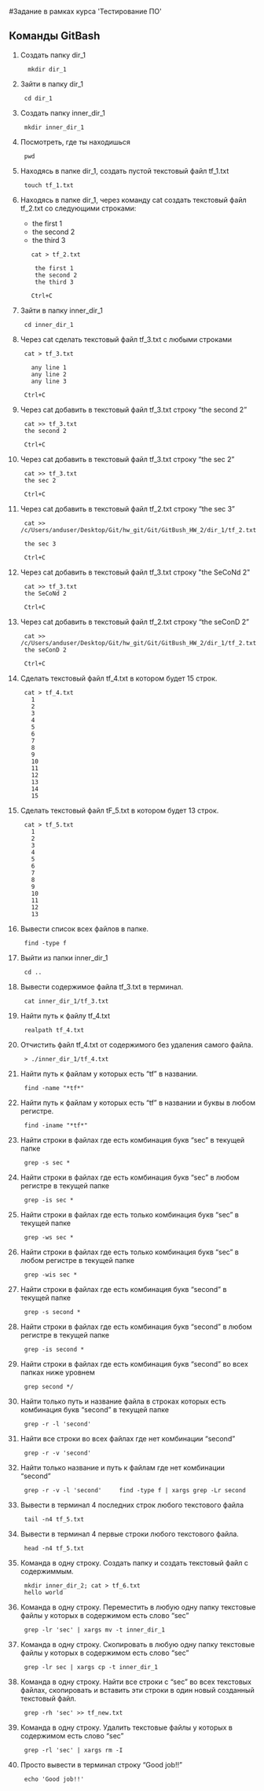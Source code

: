 #Задание в рамках курса 'Тестирование ПО'
## Команды GitBash

 1. Создать папку dir_1
      ```
        mkdir dir_1
      ```
 3. Зайти в папку dir_1
   
      ```
       cd dir_1
      ```
   
 3. Создать папку inner_dir_1
   
      ```
       mkdir inner_dir_1
      ```
   
 4. Посмотреть, где ты находишься
  
      ```
       pwd
      ```
  
 5. Находясь в папке dir_1, создать пустой текстовый файл tf_1.txt
  
      ```
       touch tf_1.txt
      ```
 6. Находясь в папке dir_1, через команду cat создать текстовый файл tf_2.txt со следующими строками:
    - the first 1
    - the second 2
    - the third 3
  
    ```
       cat > tf_2.txt

        the first 1
        the second 2
        the third 3
        
       Ctrl+C
    ```
 7. Зайти в папку inner_dir_1
 
      ```
       cd inner_dir_1
      ```
 
 8. Через cat сделать текстовый файл tf_3.txt  c любыми строками
   
       ```
        cat > tf_3.txt
 
          any line 1
          any line 2
          any line 3
     
        Ctrl+C
       ```
 9. Через cat добавить в текстовый файл tf_3.txt строку “the second 2”
   
       ```
        cat >> tf_3.txt 
        the second 2
        
        Ctrl+C
       ```
   
 10. Через cat добавить в текстовый файл tf_3.txt строку “the sec 2”
   
        ```
         cat >> tf_3.txt 
         the sec 2
         
         Ctrl+C
        ```

 11. Через cat добавить в текстовый файл tf_2.txt строку “the sec 3”
 
        ```
         cat >> /c/Users/anduser/Desktop/Git/hw_git/Git/GitBush_HW_2/dir_1/tf_2.txt

         the sec 3
         
         Ctrl+C
        ```
   
 12. Через cat добавить в текстовый файл tf_3.txt строку "the SeCoNd 2" 
 
        ```
         cat >> tf_3.txt 
         the SeCoNd 2
         
         Ctrl+C
        ```
    
 13. Через cat добавить в текстовый файл tf_2.txt строку “the seConD 2”
   
        ```
         cat >> /c/Users/anduser/Desktop/Git/hw_git/Git/GitBush_HW_2/dir_1/tf_2.txt
         the seConD 2
         
         Ctrl+C
        ```
    
 14. Сделать текстовый файл tf_4.txt в котором будет 15 строк.
 
        ```
         cat > tf_4.txt
           1
           2
           3
           4
           5
           6
           7
           8
           9
           10
           11
           12
           13
           14
           15
        ```
 15. Сделать текстовый файл tF_5.txt в котором будет 13 строк.
   
        ```
         cat > tf_5.txt
           1
           2
           3
           4
           5
           6
           7
           8
           9
           10
           11
           12
           13
       ```
 16. Вывести список всех файлов в папке.

       ```
        find -type f
       ```

 17. Выйти из папки inner_dir_1
 
       ```
        cd ..
       ```
   
 18. Вывести содержимое файла tf_3.txt в терминал.
 
       ```
        cat inner_dir_1/tf_3.txt
       ```
    
 19. Найти путь к файлу tf_4.txt

       ```
        realpath tf_4.txt
       ```
    
 20. Отчистить файл tf_4.txt от содержимого без удаления самого файла.
    
       ```
        > ./inner_dir_1/tf_4.txt
       ```
    
 21. Найти путь к файлам у которых есть  “tf” в названии.
   
       ```
        find -name "*tf*"
       ```
    
 22. Найти путь к файлам у которых есть  “tf” в названии и буквы в любом регистре.

       ```
        find -iname "*tf*"
       ```
   
 23. Найти строки в файлах где есть комбинация букв “sec” в текущей папке

       ```
        grep -s sec *
       ```
   
 24. Найти строки в файлах где есть комбинация букв “sec” в любом регистре в текущей папке

       ```
        grep -is sec *
       ```
   
 25. Найти строки в файлах где есть только комбинация букв “sec” в текущей папке

       ```
        grep -ws sec *
       ```
   
 26. Найти строки в файлах где есть только комбинация букв “sec” в любом регистре в текущей папке
  
       ```
        grep -wis sec *
       ```
   
 27. Найти строки в файлах где есть комбинация букв “second” в текущей папке

       ```ЖИЛЕТ С ПОЯСОМ - Жакеты - ЖЕНЩИНЫ | ZARA Российская Федерация
        grep -s second *
       ```
    
 28. Найти строки в файлах где есть комбинация букв “second” в любом регистре в текущей папке

       ```
        grep -is second *
       ```
     
 29. Найти строки в файлах где есть комбинация букв “second” во всех папках ниже уровнем
    
       ```
        grep second */
       ```
     
 30. Найти только путь и название файла в строках которых есть комбинация букв “second” в текущей папке

       ```
        grep -r -l 'second'
       ```
     
 31. Найти все строки во всех файлах где нет комбинации “second”

       ```
        grep -r -v 'second'
       ```
     
 32. Найти только название и путь к файлам где нет комбинации “second”
    
       ```
        grep -r -v -l 'second'     find -type f | xargs grep -Lr second
       ``` 
   
 33. Вывести в терминал 4 последних строк любого текстового файла
   
       ```
        tail -n4 tf_5.txt
       ```
    
 34. Вывести в терминал 4 первые строки любого текстового файла.
   
       ```
        head -n4 tf_5.txt
       ```
   
 35. Команда в одну строку. Создать папку и создать текстовый файл с содержиммым.

       ```
        mkdir inner_dir_2; cat > tf_6.txt
        hello world
       ```
   
 36. Команда в одну строку. Переместить в любую одну папку текстовые файлы у которых в содержимом есть слово “sec”

       ```
        grep -lr 'sec' | xargs mv -t inner_dir_1
       ```
   
 37. Команда в одну строку. Скопировать в любую одну папку текстовые файлы у которых в содержимом есть слово “sec”

       ```
        grep -lr sec | xargs cp -t inner_dir_1
       ```
   
 38. Команда в одну строку. Найти все строки c “sec” во всех текстовых файлах, скопировать и вставить эти строки в один новый созданный текстовый файл.

       ```
        grep -rh 'sec' >> tf_new.txt
       ```
   
 39. Команда в одну строку. Удалить текстовые файлы у которых в содержимом есть слово “sec”

       ```
        grep -rl 'sec' | xargs rm -I
       ```
    
 40. Просто вывести в терминал строку “Good job!!”

       ```
        echo 'Good job!!'
       ```

